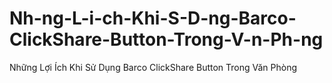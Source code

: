 # Nh-ng-L-i-ch-Khi-S-D-ng-Barco-ClickShare-Button-Trong-V-n-Ph-ng
Những Lợi Ích Khi Sử Dụng Barco ClickShare Button Trong Văn Phòng
